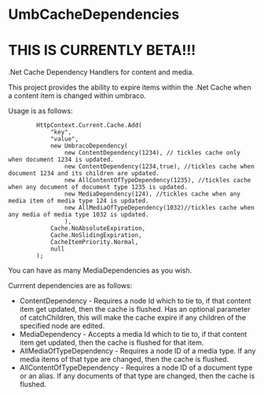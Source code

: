 UmbCacheDependencies
====================
THIS IS CURRENTLY BETA!!!
====================
.Net Cache Dependency Handlers for content and media.

This project provides the ability to expire items within the .Net Cache when a content item is changed within umbraco.

Usage is as follows:

            HttpContext.Current.Cache.Add(
                "key",
                "value", 
                new UmbracoDependency(
                    new ContentDependency(1234), // tickles cache only when document 1234 is updated.
                    new ContentDependency(1234,true), //tickles cache when document 1234 and its children are updated.
                    new AllContentOfTypeDependency(1235), //tickles cache when any document of document type 1235 is updated.
                    new MediaDependency(124), //tickles cache when any media item of media type 124 is updated.
                    new AllMediaOfTypeDependency(1032)//tickles cache when any media of media type 1032 is updated.
                    ), 
                Cache.NoAbsoluteExpiration,
                Cache.NoSlidingExpiration, 
                CacheItemPriority.Normal, 
                null
            );
            
          
You can have as many MediaDependencies as you wish.

Currrent dependencies are as follows:


* ContentDependency - Requires a node Id which to tie to, if that content item get updated, then the cache is flushed. Has an optional parameter of catchChildren, this will make the cache expire if any children of the specified node are edited.
* MediaDependency - Accepts a media Id which to tie to, if that content item get updated, then the cache is flushed for that item.
* AllMediaOfTypeDependency - Requires a node ID of a media type. If any media items of that type are changed, then the cache is flushed.
* AllContentOfTypeDependency - Requires a node ID of a document type or an alias. If any documents of that type are changed, then the cache is flushed.

